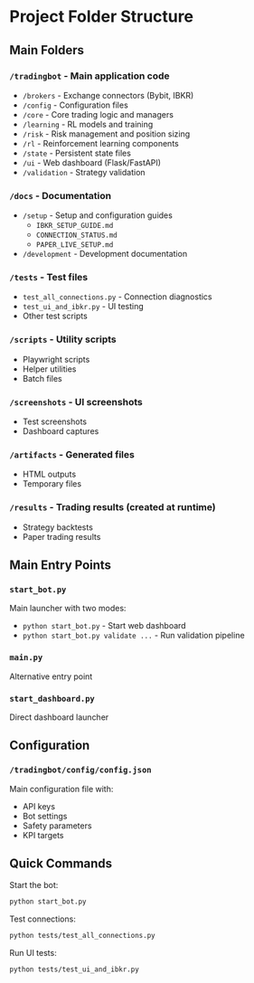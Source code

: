 # Project Folder Structure

## Main Folders

### `/tradingbot` - Main application code
- `/brokers` - Exchange connectors (Bybit, IBKR)
- `/config` - Configuration files
- `/core` - Core trading logic and managers
- `/learning` - RL models and training
- `/risk` - Risk management and position sizing
- `/rl` - Reinforcement learning components
- `/state` - Persistent state files
- `/ui` - Web dashboard (Flask/FastAPI)
- `/validation` - Strategy validation

### `/docs` - Documentation
- `/setup` - Setup and configuration guides
  - `IBKR_SETUP_GUIDE.md`
  - `CONNECTION_STATUS.md`
  - `PAPER_LIVE_SETUP.md`
- `/development` - Development documentation

### `/tests` - Test files
- `test_all_connections.py` - Connection diagnostics
- `test_ui_and_ibkr.py` - UI testing
- Other test scripts

### `/scripts` - Utility scripts
- Playwright scripts
- Helper utilities
- Batch files

### `/screenshots` - UI screenshots
- Test screenshots
- Dashboard captures

### `/artifacts` - Generated files
- HTML outputs
- Temporary files

### `/results` - Trading results (created at runtime)
- Strategy backtests
- Paper trading results

## Main Entry Points

### `start_bot.py`
Main launcher with two modes:
- `python start_bot.py` - Start web dashboard
- `python start_bot.py validate ...` - Run validation pipeline

### `main.py`
Alternative entry point

### `start_dashboard.py`  
Direct dashboard launcher

## Configuration

### `/tradingbot/config/config.json`
Main configuration file with:
- API keys
- Bot settings
- Safety parameters
- KPI targets

## Quick Commands

Start the bot:
```bash
python start_bot.py
```

Test connections:
```bash
python tests/test_all_connections.py
```

Run UI tests:
```bash
python tests/test_ui_and_ibkr.py
```